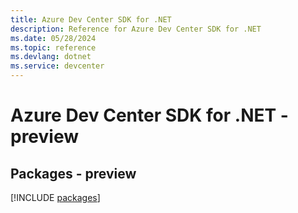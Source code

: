 ```yaml
---
title: Azure Dev Center SDK for .NET
description: Reference for Azure Dev Center SDK for .NET
ms.date: 05/28/2024
ms.topic: reference
ms.devlang: dotnet
ms.service: devcenter
---
```

# Azure Dev Center SDK for .NET - preview
## Packages - preview
[!INCLUDE [packages](dev-center-index.md)]